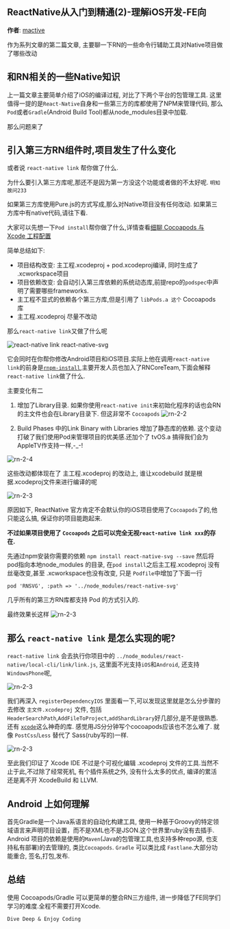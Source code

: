 ReactNative从入门到精通(2)-理解iOS开发-FE向
--------

**作者**: [mactive](https://weibo.com/mactive)

作为系列文章的第二篇文章, 主要聊一下RN的一些命令行辅助工具对Native项目做了哪些改动

## 和RN相关的一些Native知识

上一篇文章主要简单介绍了iOS的编译过程, 对比了下两个平台的包管理工具.
这里值得一提的是`React-Native`自身和一些第三方的库都使用了NPM来管理代码, 那么`Pod`或者`Gradle`(Android Build Tool)都从node_modules目录中加载.

那么问题来了

## 引入第三方RN组件时,项目发生了什么变化

或者说 `react-native link` 帮你做了什么.

为什么要引入第三方库呢,那还不是因为第一方没这个功能或者做的不太好呢. `明知故问233`

如果第三方库使用Pure.js的方式写成,那么对Native项目没有任何改动. 如果第三方库中有native代码,请往下看.

大家可以先想一下`Pod install`帮你做了什么,详情查看[细聊 Cocoapods 与 Xcode 工程配置](https://bestswifter.com/cocoapods/)

简单总结如下: 

* 项目结构改变: 主工程.xcodeproj + pod.xcodeproj编译, 同时生成了 .xcworkspace项目 
* 项目依赖改变: 会自动引入第三库依赖的系统动态库,前提repo的`podspec`中声明了需要哪些frameworks. 
* 主工程不显式的依赖各个第三方库,但是引用了 `libPods.a 这个` Cocoapods 库
* 主工程.xcodeproj 尽量不改动

那么`react-native link`又做了什么呢

![react-native link react-native-svg](../images/2018/04/rn-2-1.png)

它会同时在你帮你修改Android项目和iOS项目.实际上他在调用`react-native link`的前身是[`rnpm-install`](https://github.com/rnpm/rnpm),主要开发人员也加入了RNCoreTeam,下面会解释`react-native link`做了什么.

主要变化有二

1. 增加了Library目录. 如果你使用`react-native init`来初始化程序的话也会RN的主文件也会在Library目录下. 但这非常不 `Cocoapods`
![rn-2-2](../images/2018/04/rn-2-2.png)


2. Build Phases 中的Link Binary with Libraries 增加了静态库的依赖. 这个变动打破了我们使用Pod来管理项目的优美感.还加个了 tvOS.a 搞得我们会为AppleTV作支持一样,-_-!

![rn-2-4](../images/2018/04/rn-2-4.png)


这些改动都体现在了 主工程.xcodeproj 的改动上, 谁让xcodebuild 就是根据.xcodeproj文件来进行编译的呢

![rn-2-3](../images/2018/04/rn-2-3.png)

原因如下, ReactNative 官方肯定不会默认你的iOS项目使用了`Cocoapods`了的,他只能这么搞, 保证你的项目能跑起来.

**不过如果项目使用了 `Cocoapods` 之后可以完全无视`react-native link xxx`的存在.**

先通过npm安装你需要的依赖 `npm install react-native-svg --save`
然后将pod指向本地node_modules 的目录, 在`pod install`之后主工程.xcodeproj 没有丝毫改变,甚至 .xcworkspace也没有改变, 只是 `Podfile`中增加了下面一行

```
pod 'RNSVG', :path => '../node_modules/react-native-svg'
```
几乎所有的第三方RN库都支持 Pod 的方式引入的.

最终效果长这样
![rn-2-3](../images/2018/04/rn-2-6.png)



## 那么 `react-native link` 是怎么实现的呢?

`react-native link` 会去执行你项目中的 `../node_modules/react-native/local-cli/link/link.js`, 这里面不光支持`iOS`和`Android`, 还支持`WindowsPhone`呢, 

![rn-2-3](../images/2018/04/rn-2-7.png)

我们再深入 `registerDependencyIOS` 里面看一下,可以发现这里就是怎么分步骤的去修改 `主文件.xcodeproj` 文件, 包括`HeaderSearchPath`,`AddFileToProject`,`addShardLibrary`好几部分,是不是很熟悉. 还有 [`xcode`](https://www.npmjs.com/package/xcode)这么神奇的库.
感觉用JS分分钟写个cocoapods应该也不怎么难了. 就像 `PostCss`/`Less` 替代了 Sass(ruby写的)一样.

![rn-2-3](../images/2018/04/rn-2-8.png)

至此我们印证了 Xcode IDE 不过是个可视化编辑 .xcodeproj 文件的工具.当然不止于此,不过除了经常死机, 有个插件系统之外, 没有什么太多的优点, 编译的累活 还是离不开 XcodeBuild 和 LLVM.


##  Android 上如何理解

首先Gradle是一个Java系语言的自动化构建工具, 使用一种基于Groovy的特定领域语言来声明项目设置，而不是XML也不是JSON.这个世界里ruby没有去插手. 
Android 项目的依赖是使用的`Maven`(Java的包管理工具,也支持多种repo源, 也支持私有部署)的去管理的, 类比`Cocoapods`.
`Gradle` 可以类比成 `Fastlane`.大部分功能重合, 签名,打包,发布.

## 总结

使用 Cocoapods/Gradle 可以更简单的整合RN三方组件, 进一步降低了FE同学们学习的难度.全程不需要打开Xcode.

`Dive Deep & Enjoy Coding`






